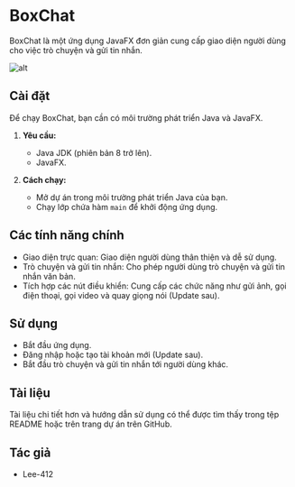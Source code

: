 # BoxChat 

BoxChat là một ứng dụng JavaFX đơn giản cung cấp giao diện người dùng cho việc trò chuyện và gửi tin nhắn.

![alt](https://drive.google.com/file/d/15iul_MQ9WstTg13JzhMrLvumwaWYvpwv/view?usp=drive_link)

## Cài đặt

Để chạy BoxChat, bạn cần có môi trường phát triển Java và JavaFX.

1. **Yêu cầu:**
    - Java JDK (phiên bản 8 trở lên).
    - JavaFX.

2. **Cách chạy:**
    - Mở dự án trong môi trường phát triển Java của bạn.
    - Chạy lớp chứa hàm `main` để khởi động ứng dụng.

## Các tính năng chính

- Giao diện trực quan: Giao diện người dùng thân thiện và dễ sử dụng.
- Trò chuyện và gửi tin nhắn: Cho phép người dùng trò chuyện và gửi tin nhắn văn bản.
- Tích hợp các nút điều khiển: Cung cấp các chức năng như gửi ảnh, gọi điện thoại, gọi video và quay giọng nói (Update sau).

## Sử dụng

- Bắt đầu ứng dụng.
- Đăng nhập hoặc tạo tài khoản mới (Update sau).
- Bắt đầu trò chuyện và gửi tin nhắn tới người dùng khác.


## Tài liệu

Tài liệu chi tiết hơn và hướng dẫn sử dụng có thể được tìm thấy trong tệp README hoặc trên trang dự án trên GitHub.

## Tác giả

- Lee-412
